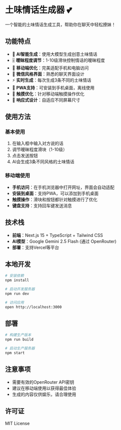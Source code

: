 # 土味情话生成器 💕

一个智能的土味情话生成工具，帮助你在聊天中轻松撩妹！

## 功能特点

- 🤖 **AI智能生成**：使用大模型生成创意土味情话
- 🎚️ **暧昧程度调节**：1-10级滑块控制情话的暧昧程度
- 📱 **移动端优化**：完美适配手机和电脑访问
- 💬 **微信风格界面**：熟悉的聊天界面设计
- ⚡ **实时生成**：每次生成3条不同的土味情话
- 🔧 **PWA支持**：可安装到手机桌面，离线使用
- 🎯 **触摸优化**：针对移动端触摸操作优化
- 📐 **响应式设计**：自适应不同屏幕尺寸

## 使用方法

### 基本使用
1. 在输入框中输入对方说的话
2. 调节暧昧程度滑块（1-10级）
3. 点击发送按钮
4. AI会生成3条不同风格的土味情话

### 移动端使用
- **手机访问**：在手机浏览器中打开网址，界面会自动适配
- **安装到桌面**：支持PWA，可以添加到手机桌面
- **触摸操作**：滑块和按钮都针对触摸进行了优化
- **键盘支持**：支持回车键发送消息

## 技术栈

- **前端**：Next.js 15 + TypeScript + Tailwind CSS
- **AI模型**：Google Gemini 2.5 Flash (通过 OpenRouter)
- **部署**：支持Vercel等平台

## 本地开发

```bash
# 安装依赖
npm install

# 启动开发服务器
npm run dev

# 访问应用
open http://localhost:3000
```

## 部署

```bash
# 构建生产版本
npm run build

# 启动生产服务器
npm start
```

## 注意事项

- 需要有效的OpenRouter API密钥
- 建议在移动端使用以获得最佳体验
- 生成的内容仅供娱乐，请合理使用

## 许可证

MIT License

